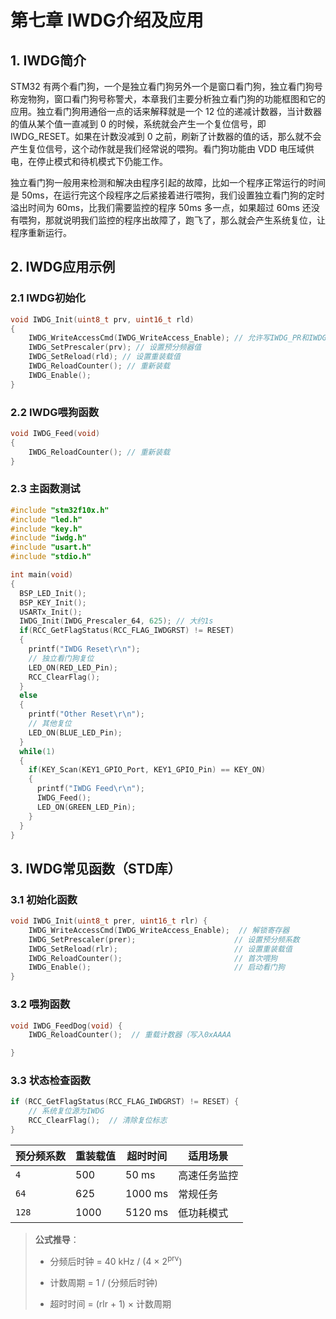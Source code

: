 # 第七章 IWDG介绍及应用

## 1. IWDG简介

STM32 有两个看门狗，一个是独立看门狗另外一个是窗口看门狗，独立看门狗号称宠物狗，窗口看门狗号称警犬，本章我们主要分析独立看门狗的功能框图和它的应用。独立看门狗用通俗一点的话来解释就是一个 12 位的递减计数器，当计数器的值从某个值一直减到 0 的时候，系统就会产生一个复位信号，即 IWDG_RESET。如果在计数没减到 0 之前，刷新了计数器的值的话，那么就不会产生复位信号，这个动作就是我们经常说的喂狗。看门狗功能由 VDD 电压域供电，在停止模式和待机模式下仍能工作。

独立看门狗一般用来检测和解决由程序引起的故障，比如一个程序正常运行的时间是 50ms，在运行完这个段程序之后紧接着进行喂狗，我们设置独立看门狗的定时溢出时间为 60ms，比我们需要监控的程序 50ms 多一点，如果超过 60ms 还没有喂狗，那就说明我们监控的程序出故障了，跑飞了，那么就会产生系统复位，让程序重新运行。

## 2. IWDG应用示例

### 2.1 IWDG初始化

```c
void IWDG_Init(uint8_t prv, uint16_t rld)
{
    IWDG_WriteAccessCmd(IWDG_WriteAccess_Enable); // 允许写IWDG_PR和IWDG_RLD寄存器
    IWDG_SetPrescaler(prv); // 设置预分频器值
    IWDG_SetReload(rld); // 设置重装载值
    IWDG_ReloadCounter(); // 重新装载
    IWDG_Enable();
}
```

### 2.2 IWDG喂狗函数

```c
void IWDG_Feed(void)
{
    IWDG_ReloadCounter(); // 重新装载
}
```

### 2.3 主函数测试

```c
#include "stm32f10x.h"
#include "led.h"
#include "key.h"
#include "iwdg.h"
#include "usart.h"
#include "stdio.h"

int main(void)
{
  BSP_LED_Init();
  BSP_KEY_Init();
  USARTx_Init();
  IWDG_Init(IWDG_Prescaler_64, 625); // 大约1s
  if(RCC_GetFlagStatus(RCC_FLAG_IWDGRST) != RESET)
  {
    printf("IWDG Reset\r\n");
    // 独立看门狗复位
    LED_ON(RED_LED_Pin);
    RCC_ClearFlag();
  }
  else
  {
    printf("Other Reset\r\n");
    // 其他复位
    LED_ON(BLUE_LED_Pin);
  }
  while(1)
  {
    if(KEY_Scan(KEY1_GPIO_Port, KEY1_GPIO_Pin) == KEY_ON)
    {
      printf("IWDG Feed\r\n");
      IWDG_Feed();
      LED_ON(GREEN_LED_Pin);
    }
  }
}
```

## 3. IWDG常见函数（STD库）

### 3.1 初始化函数

```c
void IWDG_Init(uint8_t prer, uint16_t rlr) {
    IWDG_WriteAccessCmd(IWDG_WriteAccess_Enable);  // 解锁寄存器
    IWDG_SetPrescaler(prer);                      // 设置预分频系数
    IWDG_SetReload(rlr);                          // 设置重装载值
    IWDG_ReloadCounter();                         // 首次喂狗
    IWDG_Enable();                                // 启动看门狗
}
```

### 3.2 喂狗函数

```c
void IWDG_FeedDog(void) {
    IWDG_ReloadCounter();  // 重载计数器（写入0xAAAA

}
```

### 3.3 状态检查函数

```c
if (RCC_GetFlagStatus(RCC_FLAG_IWDGRST) != RESET) {
    // 系统复位源为IWDG
    RCC_ClearFlag();  // 清除复位标志
}
```

| 预分频系数 | 重装载值 | 超时时间    | 适用场景   |
| ----- | ---- | ------- | ------ |
| `4`   | 500  | 50 ms   | 高速任务监控 |
| `64`  | 625  | 1000 ms | 常规任务   |
| `128` | 1000 | 5120 ms | 低功耗模式  |

> **公式推导**：
> 
> - 分频后时钟 = 40 kHz / (4 × 2<sup>prv</sup>)
> 
> - 计数周期 = 1 / (分频后时钟)
> 
> - 超时时间 = (rlr + 1) × 计数周期
